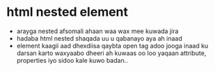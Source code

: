 # html nested element 
- arayga nested afsomali ahaan waa wax mee kuwada jira 
- hadaba html nested shaqada uu u qabanayo aya ah inaad 
- element kaagii aad dhexdiisa qaybta open tag adoo jooga inaad ku darsan karto waxyaabo dheeri ah kuwaas oo loo yaqaan attribute, properties iyo sidoo kale kuwo badan..

